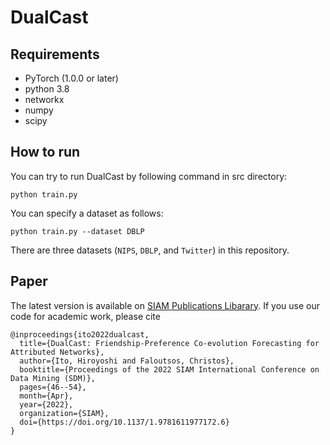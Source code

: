 # DualCast

## Requirements

- PyTorch (1.0.0 or later)
- python 3.8
- networkx
- numpy
- scipy

## How to run

You can try to run DualCast by following command in src directory:

`python train.py`

You can specify a dataset as follows:

`python train.py --dataset DBLP`

There are three datasets (`NIPS`, `DBLP`, and `Twitter`) in this repository.

## Paper
The latest version is available on [SIAM Publications Libarary](https://epubs.siam.org/doi/abs/10.1137/1.9781611977172.6).
If you use our code for academic work, please cite
```
@inproceedings{ito2022dualcast,
  title={DualCast: Friendship-Preference Co-evolution Forecasting for Attributed Networks},
  author={Ito, Hiroyoshi and Faloutsos, Christos},
  booktitle={Proceedings of the 2022 SIAM International Conference on Data Mining (SDM)},
  pages={46--54},
  month={Apr},
  year={2022},
  organization={SIAM},
  doi={https://doi.org/10.1137/1.9781611977172.6}
}
```

